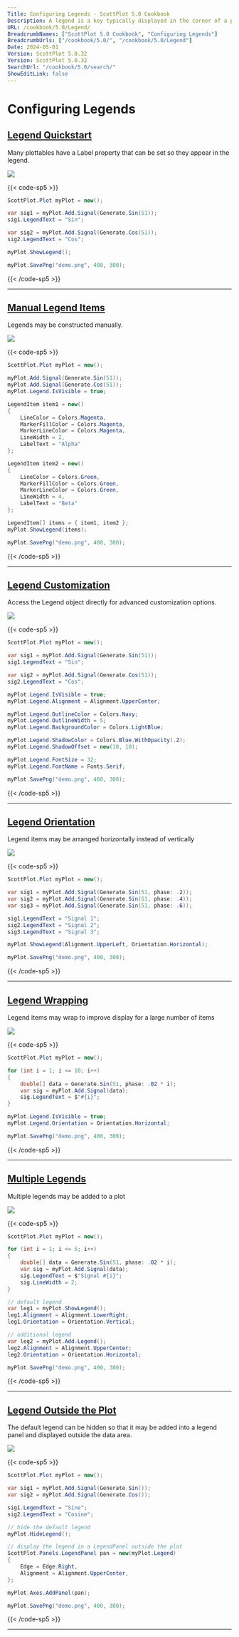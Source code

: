 ```yaml
---
Title: Configuring Legends - ScottPlot 5.0 Cookbook
Description: A legend is a key typically displayed in the corner of a plot
URL: /cookbook/5.0/Legend/
BreadcrumbNames: ["ScottPlot 5.0 Cookbook", "Configuring Legends"]
BreadcrumbUrls: ["/cookbook/5.0/", "/cookbook/5.0/Legend"]
Date: 2024-05-01
Version: ScottPlot 5.0.32
Version: ScottPlot 5.0.32
SearchUrl: "/cookbook/5.0/search/"
ShowEditLink: false
---
```


# Configuring Legends


<h2><a href='/cookbook/5.0/Legend/LegendQuickstart'>Legend Quickstart</a></h2>

Many plottables have a Label property that can be set so they appear in the legend.

[![](/cookbook/5.0/images/LegendQuickstart.png?240501080901)](/cookbook/5.0/images/LegendQuickstart.png?240501080901)

{{< code-sp5 >}}

```cs
ScottPlot.Plot myPlot = new();

var sig1 = myPlot.Add.Signal(Generate.Sin(51));
sig1.LegendText = "Sin";

var sig2 = myPlot.Add.Signal(Generate.Cos(51));
sig2.LegendText = "Cos";

myPlot.ShowLegend();

myPlot.SavePng("demo.png", 400, 300);

```

{{< /code-sp5 >}}

<hr class='my-5 invisible'>


<h2><a href='/cookbook/5.0/Legend/ManualLegend'>Manual Legend Items</a></h2>

Legends may be constructed manually.

[![](/cookbook/5.0/images/ManualLegend.png?240501080901)](/cookbook/5.0/images/ManualLegend.png?240501080901)

{{< code-sp5 >}}

```cs
ScottPlot.Plot myPlot = new();

myPlot.Add.Signal(Generate.Sin(51));
myPlot.Add.Signal(Generate.Cos(51));
myPlot.Legend.IsVisible = true;

LegendItem item1 = new()
{
    LineColor = Colors.Magenta,
    MarkerFillColor = Colors.Magenta,
    MarkerLineColor = Colors.Magenta,
    LineWidth = 2,
    LabelText = "Alpha"
};

LegendItem item2 = new()
{
    LineColor = Colors.Green,
    MarkerFillColor = Colors.Green,
    MarkerLineColor = Colors.Green,
    LineWidth = 4,
    LabelText = "Beta"
};

LegendItem[] items = { item1, item2 };
myPlot.ShowLegend(items);

myPlot.SavePng("demo.png", 400, 300);

```

{{< /code-sp5 >}}

<hr class='my-5 invisible'>


<h2><a href='/cookbook/5.0/Legend/LegendStyle'>Legend Customization</a></h2>

Access the Legend object directly for advanced customization options.

[![](/cookbook/5.0/images/LegendStyle.png?240501080901)](/cookbook/5.0/images/LegendStyle.png?240501080901)

{{< code-sp5 >}}

```cs
ScottPlot.Plot myPlot = new();

var sig1 = myPlot.Add.Signal(Generate.Sin(51));
sig1.LegendText = "Sin";

var sig2 = myPlot.Add.Signal(Generate.Cos(51));
sig2.LegendText = "Cos";

myPlot.Legend.IsVisible = true;
myPlot.Legend.Alignment = Alignment.UpperCenter;

myPlot.Legend.OutlineColor = Colors.Navy;
myPlot.Legend.OutlineWidth = 5;
myPlot.Legend.BackgroundColor = Colors.LightBlue;

myPlot.Legend.ShadowColor = Colors.Blue.WithOpacity(.2);
myPlot.Legend.ShadowOffset = new(10, 10);

myPlot.Legend.FontSize = 32;
myPlot.Legend.FontName = Fonts.Serif;

myPlot.SavePng("demo.png", 400, 300);

```

{{< /code-sp5 >}}

<hr class='my-5 invisible'>


<h2><a href='/cookbook/5.0/Legend/LegendOrientation'>Legend Orientation</a></h2>

Legend items may be arranged horizontally instead of vertically

[![](/cookbook/5.0/images/LegendOrientation.png?240501080901)](/cookbook/5.0/images/LegendOrientation.png?240501080901)

{{< code-sp5 >}}

```cs
ScottPlot.Plot myPlot = new();

var sig1 = myPlot.Add.Signal(Generate.Sin(51, phase: .2));
var sig2 = myPlot.Add.Signal(Generate.Sin(51, phase: .4));
var sig3 = myPlot.Add.Signal(Generate.Sin(51, phase: .6));

sig1.LegendText = "Signal 1";
sig2.LegendText = "Signal 2";
sig3.LegendText = "Signal 3";

myPlot.ShowLegend(Alignment.UpperLeft, Orientation.Horizontal);

myPlot.SavePng("demo.png", 400, 300);

```

{{< /code-sp5 >}}

<hr class='my-5 invisible'>


<h2><a href='/cookbook/5.0/Legend/LegendWrapping'>Legend Wrapping</a></h2>

Legend items may wrap to improve display for a large number of items

[![](/cookbook/5.0/images/LegendWrapping.png?240501080901)](/cookbook/5.0/images/LegendWrapping.png?240501080901)

{{< code-sp5 >}}

```cs
ScottPlot.Plot myPlot = new();

for (int i = 1; i <= 10; i++)
{
    double[] data = Generate.Sin(51, phase: .02 * i);
    var sig = myPlot.Add.Signal(data);
    sig.LegendText = $"#{i}";
}

myPlot.Legend.IsVisible = true;
myPlot.Legend.Orientation = Orientation.Horizontal;

myPlot.SavePng("demo.png", 400, 300);

```

{{< /code-sp5 >}}

<hr class='my-5 invisible'>


<h2><a href='/cookbook/5.0/Legend/LegendMultiple'>Multiple Legends</a></h2>

Multiple legends may be added to a plot

[![](/cookbook/5.0/images/LegendMultiple.png?240501080901)](/cookbook/5.0/images/LegendMultiple.png?240501080901)

{{< code-sp5 >}}

```cs
ScottPlot.Plot myPlot = new();

for (int i = 1; i <= 5; i++)
{
    double[] data = Generate.Sin(51, phase: .02 * i);
    var sig = myPlot.Add.Signal(data);
    sig.LegendText = $"Signal #{i}";
    sig.LineWidth = 2;
}

// default legend
var leg1 = myPlot.ShowLegend();
leg1.Alignment = Alignment.LowerRight;
leg1.Orientation = Orientation.Vertical;

// additional legend
var leg2 = myPlot.Add.Legend();
leg2.Alignment = Alignment.UpperCenter;
leg2.Orientation = Orientation.Horizontal;

myPlot.SavePng("demo.png", 400, 300);

```

{{< /code-sp5 >}}

<hr class='my-5 invisible'>


<h2><a href='/cookbook/5.0/Legend/LegendOutside'>Legend Outside the Plot</a></h2>

The default legend can be hidden so that it may be added into a legend panel and displayed outside the data area.

[![](/cookbook/5.0/images/LegendOutside.png?240501080901)](/cookbook/5.0/images/LegendOutside.png?240501080901)

{{< code-sp5 >}}

```cs
ScottPlot.Plot myPlot = new();

var sig1 = myPlot.Add.Signal(Generate.Sin());
var sig2 = myPlot.Add.Signal(Generate.Cos());

sig1.LegendText = "Sine";
sig2.LegendText = "Cosine";

// hide the default legend
myPlot.HideLegend();

// display the legend in a LegendPanel outside the plot
ScottPlot.Panels.LegendPanel pan = new(myPlot.Legend)
{
    Edge = Edge.Right,
    Alignment = Alignment.UpperCenter,
};

myPlot.Axes.AddPanel(pan);

myPlot.SavePng("demo.png", 400, 300);

```

{{< /code-sp5 >}}

<hr class='my-5 invisible'>

